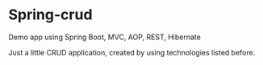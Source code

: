 # Spring-crud
Demo app using Spring Boot, MVC, AOP, REST, Hibernate

Just a little CRUD application, created by using technologies listed before.
